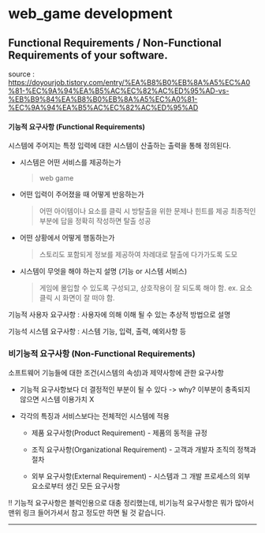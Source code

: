 # web_game development


## Functional Requirements / Non-Functional Requirements of your software.

source : https://doyourjob.tistory.com/entry/%EA%B8%B0%EB%8A%A5%EC%A0%81-%EC%9A%94%EA%B5%AC%EC%82%AC%ED%95%AD-vs-%EB%B9%84%EA%B8%B0%EB%8A%A5%EC%A0%81-%EC%9A%94%EA%B5%AC%EC%82%AC%ED%95%AD

####  기능적 요구사항 (Functional Requirements)

시스템에 주어지는 특정 입력에 대한 시스템이 산출하는 출력을 통해 정의된다.


- 시스템은 어떤 서비스를 제공하는가
	> web game 

- 어떤 입력이 주어졌을 때 어떻게 반응하는가
	> 어떤 아이템이나 요소를 클릭 시 방탈출을 위한 문제나 힌트를 제공
	> 최종적인 부분에 답을 정확히 작성하면 탈출 성공

- 어떤 상황에서 어떻게 행동하는가 
	> 스토리도 포함되게 정보를 제공하여 차례대로 탈출에 다가가도록 도모

- 시스템이 무엇을 해야 하는지 설명 (기능 or 시스템 서비스)
	> 게임에 몰입할 수 있도록 구성되고, 상호작용이 잘 되도록 해야 함.
	> ex. 요소 클릭 시 화면이 잘 떠야 함.
 

기능적 사용자 요구사항 : 사용자에 의해 이해 될 수 있는 추상적 방법으로 설명

기능석 시스템 요구사항 : 시스템 기능, 입력, 출력, 예외사항 등 




### 비기능적 요구사항 (Non-Functional Requirements)

소프트웨어 기능들에 대한 조건(시스템의 속성)과 제약사항에 관한 요구사항

 

- 기능적 요구사항보다 더 결정적인 부분이 될 수 있다 -> why? 이부분이 충족되지 않으면 시스템 이용가치 X

- 각각의 특징과 서비스보다는 전체적인 시스템에 적용

	- 제품 요구사항(Product Requirement) - 제품의 동적을 규정 

	- 조직 요구사항(Organizational Requirement) - 고객과 개발자 조직의 정책과 절차 

	- 외부 요구사항(External Requirement) - 시스템과 그 개발 프로세스의 외부 요소로부터 생긴 모든 요구사항 


!! 기능적 요구사항은 블럭인용으로 대충 정리했는데, 비기능적 요구사항은 뭐가 많아서 맨위 링크 들어가셔서 참고 정도만 하면 될 것 같습니다.

***
